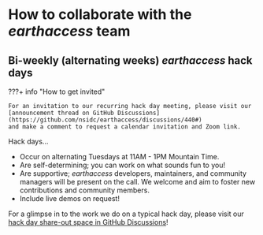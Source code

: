 # How to collaborate with the _earthaccess_ team

## Bi-weekly (alternating weeks) _earthaccess_ hack days

???+ info "How to get invited"

    For an invitation to our recurring hack day meeting, please visit our
    [announcement thread on GitHub Discussions](https://github.com/nsidc/earthaccess/discussions/440#)
    and make a comment to request a calendar invitation and Zoom link.


Hack days...

* Occur on alternating Tuesdays at 11AM - 1PM Mountain Time.
* Are self-determining; you can work on what sounds fun to you!
* Are supportive; _earthaccess_ developers, maintainers, and community managers will
  be present on the call. We welcome and aim to foster new contributions and community members.
* Include live demos on request!

For a glimpse in to the work we do on a typical hack day, please visit our
[hack day share-out space in GitHub Discussions](https://github.com/nsidc/earthaccess/discussions/categories/hack-days)!
